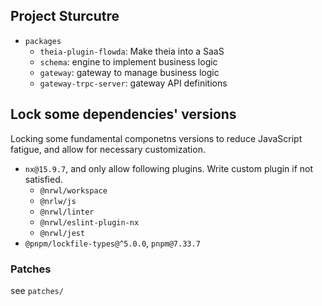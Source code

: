 ## Project Sturcutre

- `packages`
    - `theia-plugin-flowda`: Make theia into a SaaS
    - `schema`: engine to implement business logic
    - `gateway`: gateway to manage business logic
    - `gateway-trpc-server`: gateway API definitions

## Lock some dependencies' versions

Locking some fundamental componetns versions to reduce JavaScript fatigue, and allow for necessary customization.

- `nx@15.9.7`, and only allow following plugins. Write custom plugin if not satisfied.
    - `@nrwl/workspace`
    - `@nrlw/js`
    - `@nrwl/linter`
    - `@nrwl/eslint-plugin-nx`
    - `@nrwl/jest`
- `@pnpm/lockfile-types@^5.0.0`, `pnpm@7.33.7`

### Patches

see `patches/`
